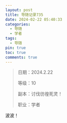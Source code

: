 ```yaml
---
layout: post
title: 导随记录735
date: 2024-02-22 05:40:33
categories:
  - 导随
  - 学者
tags:
  - 导随
pin: true
toc: true
comments: true
---
```

> 日期：2024.2.22
>
> 等级：10
>
> 副本：讨伐彷徨死灵！
>
> 职业：学者

波波！